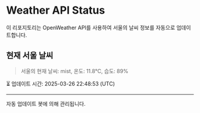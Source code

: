 
# Weather API Status

이 리포지토리는 OpenWeather API를 사용하여 서울의 날씨 정보를 자동으로 업데이트합니다.

## 현재 서울 날씨
> 서울의 현재 날씨: mist, 온도: 11.8°C, 습도: 89%

⏳ 업데이트 시간: 2025-03-26 22:48:53 (UTC)

---
자동 업데이트 봇에 의해 관리됩니다.
